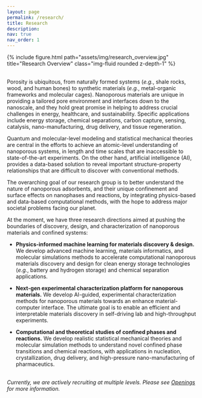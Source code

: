 ```yaml
---
layout: page
permalink: /research/
title: Research
description: 
nav: true
nav_order: 1
---
```


<div class="row">
    <div class="col-sm mt-3 mt-md-0">
        {% include figure.html path="assets/img/research_overview.jpg" title="Research Overview" class="img-fluid rounded z-depth-1" %}
    </div>
</div>
<br>

Porosity is ubiquitous, from naturally formed systems (*e.g.*, shale rocks, wood, and human bones) to synthetic materials (*e.g.*, metal-organic frameworks and molecular cages). Nanoporous materials are unique in providing a tailored pore environment and interfaces down to the nanoscale, and they hold great promise in helping to address crucial challenges in energy, healthcare, and sustainability. Specific applications include energy storage, chemical separations, carbon capture, sensing, catalysis, nano-manufacturing, drug delivery, and tissue regeneration. <br>

Quantum and molecular-level modeling and statistical mechanical theories are central in the efforts to achieve an atomic-level understanding of nanoporous systems, in length and time scales that are inaccessible to state-of-the-art experiments. On the other hand, artificial intelligence (AI), provides a data-based solution to reveal important structure-property relationships that are difficult to discover with conventional methods. <br>

The overarching goal of our research group is to better understand the nature of nanoporous adsorbents, and their unique confinement and surface effects on nanophases and reactions, by integrating physics-based and data-based computational methods, with the hope to address major societal problems facing our planet. <br>

At the moment, we have three research directions aimed at pushing the boundaries of discovery, design, and characterization of nanoporous materials and confined systems:<br>

- **Physics-informed machine learning for materials discovery & design.** We develop advanced machine learning, materials informatics, and molecular simulations methods to accelerate computational nanoporous materials discovery and design for clean energy storage technologies (*e.g.*, battery and hydrogen storage) and chemical separation applications. <br>

- **Next-gen experimental characterization platform for nanoporous materials.** We develop AI-guided, experimental characterization methods for nanoporous materials towards an enhance material-computer interface. The ultimate goal is to enable an efficient and interpretable materials discovery in self-driving lab and high-throughput experiments. <br>

- **Computational and theoretical studies of confined phases and reactions.** We develop realistic statistical mechanical theories and molecular simulation methods to understand novel confined phase transitions and chemical reactions, with applications in nucleation, crystallization, drug delivery, and high-pressure nano-manufacturing of pharmaceutics. <br><br>

*Currently, we are actively recruiting at multiple levels. Please see [Openings](https://shiresearchgroup.github.io/openings/) for more information.*

 
